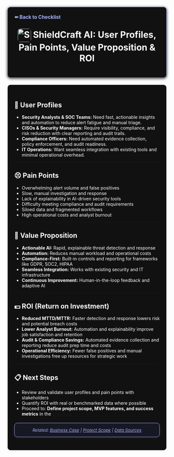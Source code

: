 <section style="border:1px solid #a5b4fc; border-radius:10px; margin:1.5em 0; box-shadow:0 2px 8px #222; padding:1.5em; background:#111; color:#fff;">
<div style="margin-bottom:1.5em;">
  <a href="./checklist.md" style="color:#a5b4fc; font-weight:bold; text-decoration:none; font-size:1.1em;">⬅️ Back to Checklist</a>
</div>
<h1 align="center" style="margin-top:0; font-size:2em;"><img src="/img/logo.png" alt="ShieldCraft AI" style="height:42px;width:auto;vertical-align:middle;border-radius:8px;" /> ShieldCraft AI: User Profiles, Pain Points, Value Proposition & ROI</h1>
</section>
<section style="border:1px solid #e0e0e0; border-radius:10px; margin:1.5em 0; box-shadow:0 2px 8px #f0f0f0; padding:1.5em; background:#111; color:#fff;">

## 👤 User Profiles

- **Security Analysts & SOC Teams:** Need fast, actionable insights and automation to reduce alert fatigue and manual triage.
- **CISOs & Security Managers:** Require visibility, compliance, and risk reduction with clear reporting and audit trails.
- **Compliance Officers:** Need automated evidence collection, policy enforcement, and audit readiness.
- **IT Operations:** Want seamless integration with existing tools and minimal operational overhead.

---

## 😣 Pain Points

- Overwhelming alert volume and false positives
- Slow, manual investigation and response
- Lack of explainability in AI-driven security tools
- Difficulty meeting compliance and audit requirements
- Siloed data and fragmented workflows
- High operational costs and analyst burnout

---

## 💎 Value Proposition

- **Actionable AI:** Rapid, explainable threat detection and response
- **Automation:** Reduces manual workload and operational costs
- **Compliance-First:** Built-in controls and reporting for frameworks like GDPR, SOC2, HIPAA
- **Seamless Integration:** Works with existing security and IT infrastructure
- **Continuous Improvement:** Human-in-the-loop feedback and adaptive AI

---

## 💵 ROI (Return on Investment)

- **Reduced MTTD/MTTR:** Faster detection and response lowers risk and potential breach costs
- **Lower Analyst Burnout:** Automation and explainability improve job satisfaction and retention
- **Audit & Compliance Savings:** Automated evidence collection and reporting reduce audit prep time and costs
- **Operational Efficiency:** Fewer false positives and manual investigations free up resources for strategic work

---

## 📋 Next Steps

- Review and validate user profiles and pain points with stakeholders
- Quantify ROI with real or benchmarked data where possible
- Proceed to: **Define project scope, MVP features, and success metrics** in the [Checklist](./checklist.md)


<section style="border:1px solid #a5b4fc; border-radius:10px; margin:1.5em 0; box-shadow:0 2px 8px #222; padding:1em; background:#181825; color:#a5b4fc; font-size:0.95em; text-align:center;">
  <em>Related: <a href="./business_case.md" style="color:#a5b4fc;">Business Case</a> | <a href="./project_scope.md" style="color:#a5b4fc;">Project Scope</a> | <a href="./data_sources.md" style="color:#a5b4fc;">Data Sources</a></em>
</section>
